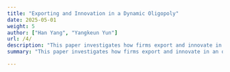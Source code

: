 ```yaml
---
title: "Exporting and Innovation in a Dynamic Oligopoly"
date: 2025-05-01
weight: 5
author: ["Han Yang", "Yangkeun Yun"]
url: /4/
description: "This paper investigates how firms export and innovate in an oligopolistic environment."
summary: "This paper investigates how firms export and innovate in an oligopolistic environment."

---
```

